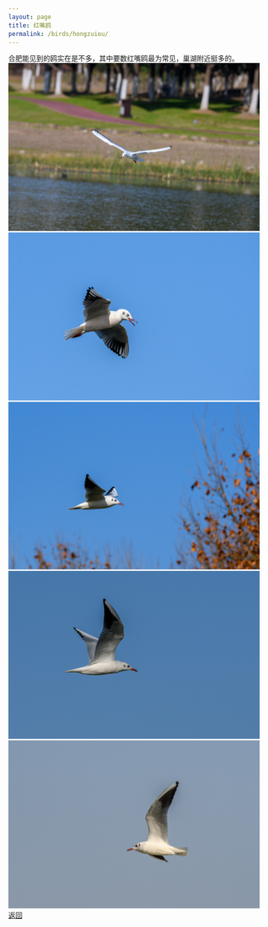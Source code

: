 ```yaml
---
layout: page
title: 红嘴鸥
permalink: /birds/hongzuiou/
---
```

合肥能见到的鸥实在是不多，其中要数红嘴鸥最为常见，巢湖附近挺多的。
![](../picture/红嘴鸥/DSC_9899.jpg)
![](../picture/红嘴鸥/DSC_2124.jpg)
![](../picture/红嘴鸥/DSC_1459.jpg)
![](../picture/红嘴鸥/DSC_9981.jpg)
![](../picture/红嘴鸥/DSC_1477.jpg)
[返回](../../)
